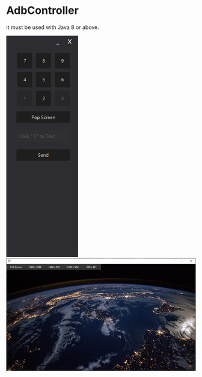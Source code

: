 # AdbController

it must be used with Java 8 or above.

<img src="https://github.com/LeshLiao/AdbController/blob/main/media/01.png">
<img src="https://github.com/LeshLiao/AdbController/blob/main/media/02.png">
